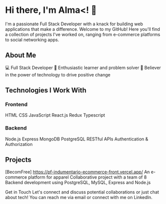 # Hi there, I'm Alma<! 👋
I'm a passionate Full Stack Developer with a knack for building web applications that make a difference. Welcome to my GitHub! Here you'll find a collection of projects I've worked on, ranging from e-commerce platforms to social networking apps.

## About Me
💻 Full Stack Developer
🌟 Enthusiastic learner and problem solver
🚀 Believer in the power of technology to drive positive change
## Technologies I Work With
### Frontend
HTML
CSS 
JavaScript 
React.js
Redux
Typescript

### Backend
Node.js
Express
MongoDB
PostgreSQL
RESTful APIs
Authentication & Authorization
## Projects
[BecomFree]
https://pf-indumentario-ecommerce-front.vercel.app/
An e-commerce platform for apparel
Collaborative project with a team of 8
Backend development using PostgreSQL, MySQL, Express and Node.js

Get in Touch
Let's connect and discuss potential collaborations or just chat about tech! You can reach me via email or connect with me on LinkedIn.

